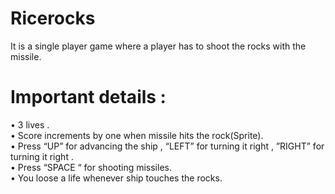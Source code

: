 # Ricerocks
It is a single player game where a player has to shoot the rocks with the missile. 
# Important details :
•	3 lives . </br>
•	Score increments by one when missile hits the rock(Sprite).</br>
•	Press  “UP”  for advancing  the ship , “LEFT” for turning it right , ”RIGHT” for turning it right .</br>
•	Press  “SPACE “ for shooting missiles.</br>
•	You loose  a life whenever ship touches the rocks.</br>
